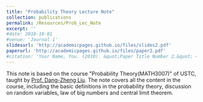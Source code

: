 ```yaml
---
title: "Probability Theory Lecture Note"
collection: publications
permalink: /Resources/Prob_Lec_Note
excerpt: ''
#date: 2010-10-01
#venue: 'Journal 1'
slidesurl: 'http://academicpages.github.io/files/slides2.pdf'
paperurl: 'http://academicpages.github.io/files/paper2.pdf'
#citation: 'Your Name, You. (2010). &quot;Paper Title Number 2.&quot; <i>Journal 1</i>. 1(2).'
---
```


This note is based on the course "Probability Theory(MATH3007)" of USTC, taught by [Prof. Dang-Zheng Liu](http://staff.ustc.edu.cn/~dzliu/). The note covers all the content in the course, including the basic definitions in the probability theory, discussion on random variables, law of big numbers and central limit theorem.
